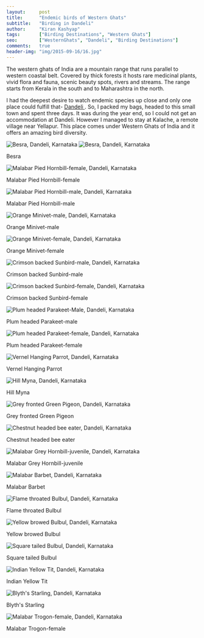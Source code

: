 ```yaml
---
layout:     post
title:      "Endemic birds of Western Ghats"
subtitle:   "Birding in Dandeli"
author:     "Kiran Kashyap"
tags:       ["Birding Destinations", "Western Ghats"]
seo:		["WesternGhats", "Dandeli", "Birding Destinations"]
comments:   true
header-img: "img/2015-09-16/16.jpg"
---
```


<p>The western ghats of India are a mountain range that runs parallel to western coastal belt. Covered by thick forests it hosts rare medicinal plants, vivid flora and fauna, scenic beauty spots, rivers and streams. The range starts from Kerala in the south and to Maharashtra in the north.</p>

<p>I had the deepest desire to watch endemic species up close and only one place could fulfill that- <a href="http://www.wilderhood.com/destination/Dandeli"> Dandeli </a>. So, I packed my bags, headed to this small town and spent three days. It was during the year end, so I could not get an accommodation at Dandeli. However I managed to stay at Kalache, a remote village near Yellapur. This place comes under Western Ghats of India and it offers an amazing bird diversity.</p>


<img src="{{ site.baseurl }}/img/2015-09-16/1.JPG" alt="Besra, Dandeli, Karnataka">
<img src="{{ site.baseurl }}/img/2015-09-16/2.JPG" alt="Besra, Dandeli, Karnataka">
<p>Besra</p>
<img src="{{ site.baseurl }}/img/2015-09-16/3.JPG" alt="Malabar Pied Hornbill-female, Dandeli, Karnataka">
<p>Malabar Pied Hornbill-female</p>
<img src="{{ site.baseurl }}/img/2015-09-16/4.JPG" alt="Malabar Pied Hornbill-male, Dandeli, Karnataka">
<p>Malabar Pied Hornbill-male</p>
<img src="{{ site.baseurl }}/img/2015-09-16/5.jpg" alt="Orange Minivet-male, Dandeli, Karnataka">
<p>Orange Minivet-male</p>
<img src="{{ site.baseurl }}/img/2015-09-16/6.JPG" alt="Orange Minivet-female, Dandeli, Karnataka">
<p>Orange Minivet-female</p>
<img src="{{ site.baseurl }}/img/2015-09-16/7.jpg" alt="Crimson backed Sunbird-male, Dandeli, Karnataka">
<p>Crimson backed Sunbird-male</p>
<img src="{{ site.baseurl }}/img/2015-09-16/8.jpg" alt="Crimson backed Sunbird-female, Dandeli, Karnataka">
<p>Crimson backed Sunbird-female</p>
<img src="{{ site.baseurl }}/img/2015-09-16/9.jpg" alt="Plum headed Parakeet-Male, Dandeli, Karnataka">
<p>Plum headed Parakeet-male</p>
<img src="{{ site.baseurl }}/img/2015-09-16/10.jpg" alt="Plum headed Parakeet-female, Dandeli, Karnataka">
<p>Plum headed Parakeet-female</p>
<img src="{{ site.baseurl }}/img/2015-09-16/11.jpg" alt="Vernel Hanging Parrot, Dandeli, Karnataka">
<p>Vernel Hanging Parrot</p>
<img src="{{ site.baseurl }}/img/2015-09-16/12.JPG" alt="Hill Myna, Dandeli, Karnataka">
<p>Hill Myna</p>
<img src="{{ site.baseurl }}/img/2015-09-16/13.JPG" alt="Grey fronted Green Pigeon, Dandeli, Karnataka">
<p>Grey fronted Green Pigeon</p>
<img src="{{ site.baseurl }}/img/2015-09-16/14.jpg" alt="Chestnut headed bee eater, Dandeli, Karnataka">
<p>Chestnut headed bee eater</p>
<img src="{{ site.baseurl }}/img/2015-09-16/15.jpg" alt="Malabar Grey Hornbill-juvenile, Dandeli, Karnataka">
<p>Malabar Grey Hornbill-juvenile</p>
<img src="{{ site.baseurl }}/img/2015-09-16/16.jpg" alt="Malabar Barbet, Dandeli, Karnataka">
<p>Malabar Barbet</p>
<img src="{{ site.baseurl }}/img/2015-09-16/17.jpg" alt="Flame throated Bulbul, Dandeli, Karnataka">
<p>Flame throated Bulbul</p>
<img src="{{ site.baseurl }}/img/2015-09-16/18.jpg" alt="Yellow browed Bulbul, Dandeli, Karnataka">
<p>Yellow browed Bulbul</p>
<img src="{{ site.baseurl }}/img/2015-09-16/19.jpg" alt="Square tailed Bulbul, Dandeli, Karnataka">
<p>Square tailed Bulbul</p>
<img src="{{ site.baseurl }}/img/2015-09-16/20.jpg" alt="Indian Yellow Tit, Dandeli, Karnataka">
<p>Indian Yellow Tit</p>
<img src="{{ site.baseurl }}/img/2015-09-16/21.jpg" alt="Blyth's Starling, Dandeli, Karnataka">
<p>Blyth's Starling</p>
<img src="{{ site.baseurl }}/img/2015-09-16/22.jpg" alt="Malabar Trogon-female, Dandeli, Karnataka">
<p>Malabar Trogon-female</p>